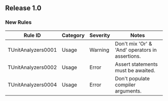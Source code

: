 ## Release 1.0

### New Rules

Rule ID | Category | Severity | Notes                                          
--------|----------|----------|------------------------------------------------
TUnitAnalyzers0001  | Usage   | Warning  | Don't mix 'Or' &amp; 'And' operators in assertions.
TUnitAnalyzers0002  | Usage   | Error    | Assert statements must be awaited.
TUnitAnalyzers0004  | Usage   | Error  | Don't populate compiler arguments.

